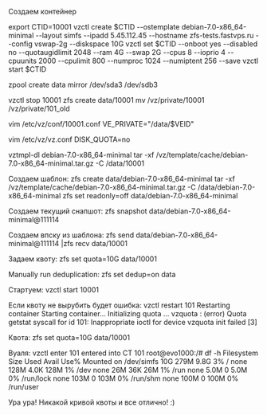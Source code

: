 Создаем контейнер

export CTID=10001
vzctl create $CTID --ostemplate debian-7.0-x86_64-minimal --layout simfs --ipadd 5.45.112.45 --hostname zfs-tests.fastvps.ru --config vswap-2g --diskspace 10G
vzctl set $CTID --onboot yes --disabled no --quotaugidlimit 2048 --ram 4G --swap 2G --cpus 8 --ioprio 4 --cpuunits 2000 --cpulimit 800 --numproc 1024 --numiptent 256 --save
vzctl start $CTID

zpool create data mirror /dev/sda3 /dev/sdb3

vzctl stop 10001
zfs create data/10001
mv /vz/private/10001 /vz/private/101_old

vim /etc/vz/conf/10001.conf
VE_PRIVATE="/data/$VEID"

vim /etc/vz/vz.conf
DISK_QUOTA=no

vztmpl-dl debian-7.0-x86_64-minimal
tar -xf /vz/template/cache/debian-7.0-x86_64-minimal.tar.gz -C /data/10001

Создаем шаблон:
zfs create data/debian-7.0-x86_64-minimal
tar -xf /vz/template/cache/debian-7.0-x86_64-minimal.tar.gz -C /data/debian-7.0-x86_64-minimal
zfs set readonly=off data/debian-7.0-x86_64-minimal

Создаем текущий снапшот:
zfs snapshot data/debian-7.0-x86_64-minimal@111114

Создаем впску из шаблона:
zfs send data/debian-7.0-x86_64-minimal@111114 |zfs recv data/10001

Задаем квоту:
zfs set quota=10G data/10001


Manually run deduplication:
zfs set dedup=on data


Стартуем:
vzctl start 10001


Если квоту не вырубить будет ошибка:
vzctl restart 101
Restarting container
Starting container...
Initializing quota ...
vzquota : (error) Quota getstat syscall for id 101: Inappropriate ioctl for device
vzquota init failed [3]


Квота:
zfs set quota=10G data/10001

Вуаля:
vzctl enter 101
entered into CT 101
root@evo1000:/# df -h
Filesystem      Size  Used Avail Use% Mounted on
/dev/simfs       10G  279M  9.8G   3% /
none            128M  4.0K  128M   1% /dev
none             26M   36K   26M   1% /run
none            5.0M     0  5.0M   0% /run/lock
none            103M     0  103M   0% /run/shm
none            100M     0  100M   0% /run/user


Ура ура! Никакой кривой квоты и все отлично! :)
